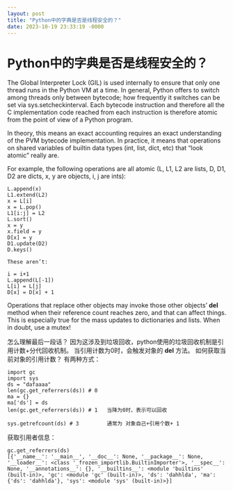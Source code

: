 ```yaml
---
layout: post
title: "Python中的字典是否是线程安全的？"
date: 2023-10-19 23:33:19 -0000
---
```


# Python中的字典是否是线程安全的？
The Global Interpreter Lock (GIL) is used internally to ensure that only one thread runs in the Python VM at a time. In general, Python offers to switch among threads only between bytecode; how frequently it switches can be set via sys.setcheckinterval. Each bytecode instruction and therefore all the C implementation code reached from each instruction is therefore atomic from the point of view of a Python program.

In theory, this means an exact accounting requires an exact understanding of the PVM bytecode implementation. In practice, it means that operations on shared variables of builtin data types (int, list, dict, etc) that “look atomic” really are.

For example, the following operations are all atomic (L, L1, L2 are lists, D, D1, D2 are dicts, x, y are objects, i, j are ints):

```
L.append(x)
L1.extend(L2)
x = L[i]
x = L.pop()
L1[i:j] = L2
L.sort()
x = y
x.field = y
D[x] = y
D1.update(D2)
D.keys()

These aren’t:

i = i+1
L.append(L[-1])
L[i] = L[j]
D[x] = D[x] + 1
```
Operations that replace other objects may invoke those other objects’ __del__ method when their reference count reaches zero, and that can affect things. This is especially true for the mass updates to dictionaries and lists. When in doubt, use a mutex!

怎么理解最后一段话？
因为这涉及到垃圾回收，python使用的垃圾回收机制是引用计数+分代回收机制。
当引用计数为0时，会触发对象的 __del__ 方法。
如何获取当前对象的引用计数？
有两种方式：
```
import gc
import sys
ds = "dafaaaa"
len(gc.get_referrers(ds)) # 0
ma = {}
ma['ds'] = ds
len(gc.get_referrers(ds)) # 1   当降为0时，表示可以回收

sys.getrefcount(ds) # 3         通常为 对象自己+引用个数+ 1
```

获取引用者信息：
```
gc.get_referrers(ds)
[{'__name__': '__main__', '__doc__': None, '__package__': None, '__loader__': <class '_frozen_importlib.BuiltinImporter'>, '__spec__': None, '__annotations__': {}, '__builtins__': <module 'builtins' (built-in)>, 'gc': <module 'gc' (built-in)>, 'ds': 'dahhlda', 'ma': {'ds': 'dahhlda'}, 'sys': <module 'sys' (built-in)>}]
```
